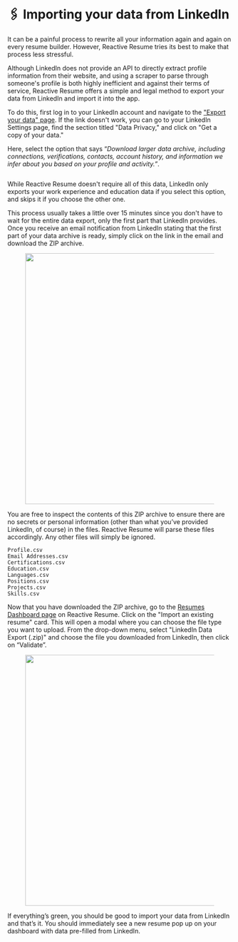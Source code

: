 # 🖇 Importing your data from LinkedIn

It can be a painful process to rewrite all your information again and again on every resume builder. However, Reactive Resume tries its best to make that process less stressful.

Although LinkedIn does not provide an API to directly extract profile information from their website, and using a scraper to parse through someone's profile is both highly inefficient and against their terms of service, Reactive Resume offers a simple and legal method to export your data from LinkedIn and import it into the app.

To do this, first log in to your LinkedIn account and navigate to the ["Export your data" page](https://www.linkedin.com/mypreferences/d/download-my-data). If the link doesn't work, you can go to your LinkedIn Settings page, find the section titled "Data Privacy," and click on "Get a copy of your data."

Here, select the option that says “_Download larger data archive, including connections, verifications, contacts, account history, and information we infer about you based on your profile and activity.”_.

<figure><img src="../.gitbook/assets/Screenshot 2023-11-20 at 8.47.27 PM.png" alt=""><figcaption></figcaption></figure>

While Reactive Resume doesn't require all of this data, LinkedIn only exports your work experience and education data if you select this option, and skips it if you choose the other one.

This process usually takes a little over 15 minutes since you don't have to wait for the entire data export, only the first part that LinkedIn provides. Once you receive an email notification from LinkedIn stating that the first part of your data archive is ready, simply click on the link in the email and download the ZIP archive.

<figure><img src="../.gitbook/assets/Screenshot 2023-11-20 at 9.03.41 PM.png" alt="" width="563"><figcaption></figcaption></figure>

You are free to inspect the contents of this ZIP archive to ensure there are no secrets or personal information (other than what you’ve provided LinkedIn, of course) in the files. Reactive Resume will parse these files accordingly. Any other files will simply be ignored.

```
Profile.csv
Email Addresses.csv
Certifications.csv
Education.csv
Languages.csv
Positions.csv
Projects.csv
Skills.csv
```

Now that you have downloaded the ZIP archive, go to the [Resumes Dashboard page](https://rxresume.org/dashboard/resumes) on Reactive Resume. Click on the "Import an existing resume" card. This will open a modal where you can choose the file type you want to upload. From the drop-down menu, select "LinkedIn Data Export (.zip)" and choose the file you downloaded from LinkedIn, then click on “Validate”.

<figure><img src="../.gitbook/assets/Screenshot 2023-11-20 at 9.05.09 PM.png" alt="" width="563"><figcaption></figcaption></figure>

If everything’s green, you should be good to import your data from LinkedIn and that’s it. You should immediately see a new resume pop up on your dashboard with data pre-filled from LinkedIn.
